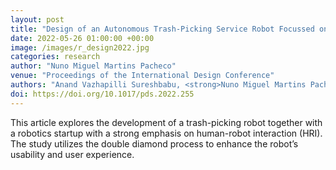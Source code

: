 ```yaml
---
layout: post
title: "Design of an Autonomous Trash-Picking Service Robot Focussed on Human-Robot Interaction"
date: 2022-05-26 01:00:00 +00:00
image: /images/r_design2022.jpg
categories: research
author: "Nuno Miguel Martins Pacheco"
venue: "Proceedings of the International Design Conference"
authors: "Anand Vazhapilli Sureshbabu, <strong>Nuno Miguel Martins Pacheco</strong>, Laura Isabel Durán Noy and Markus Zimmermann"
doi: https://doi.org/10.1017/pds.2022.255
---
```


This article explores the development of a trash-picking robot together with a robotics startup with a strong emphasis on human-robot interaction (HRI). The study utilizes the double diamond process to enhance the robot’s usability and user experience.